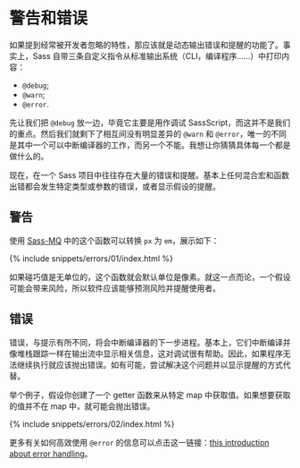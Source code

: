 
# 警告和错误

如果提到经常被开发者忽略的特性，那应该就是动态输出错误和提醒的功能了。事实上，Sass 自带三条自定义指令从标准输出系统（CLI，编译程序……）中打印内容：

* `@debug`;
* `@warn`;
* `@error`.

先让我们把 `@debug` 放一边，毕竟它主要是用作调试 SassScript，而这并不是我们的重点。然后我们就剩下了相互间没有明显差异的 `@warn` 和 `@error`，唯一的不同是其中一个可以中断编译器的工作，而另一个不能。我想让你猜猜具体每一个都是做什么的。

现在，在一个 Sass 项目中往往存在大量的错误和提醒。基本上任何混合宏和函数出错都会发生特定类型或参数的错误，或者显示假设的提醒。

## 警告

使用 [Sass-MQ](https://github.com/sass-mq/sass-mq) 中的这个函数可以转换 `px` 为 `em`，展示如下：

{% include snippets/errors/01/index.html %}

如果碰巧值是无单位的，这个函数就会默认单位是像素。就这一点而论，一个假设可能会带来风险，所以软件应该能够预测风险并提醒使用者。

## 错误

错误，与提示有所不同，将会中断编译器的下一步进程。基本上，它们中断编译并像堆栈跟踪一样在输出流中显示相关信息，这对调试很有帮助。因此，如果程序无法继续执行就应该抛出错误。如有可能，尝试解决这个问题并以显示提醒的方式代替。

举个例子，假设你创建了一个 getter 函数来从特定 map 中获取值。如果想要获取的值并不在 map 中，就可能会抛出错误。

{% include snippets/errors/02/index.html %}

更多有关如何高效使用 `@error` 的信息可以点击这一链接：[this introduction about error handling](http://webdesign.tutsplus.com/tutorials/an-introduction-to-error-handling-in-sass--cms-19996)。